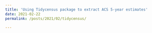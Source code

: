 ```yaml
---
title: 'Using Tidycensus package to extract ACS 5-year estimates'
date: 2021-02-22
permalink: /posts/2021/02/tidycensus/

---
```


